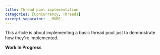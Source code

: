 ```yaml
---
title: Thread pool implementation
categories: [Concurrency, Threads]
excerpt_separator: __MORE__
---
```


This article is about implementing a basic thread pool just to demonstrate how they're implemented.
<!-- more -->
**Work In Progress**